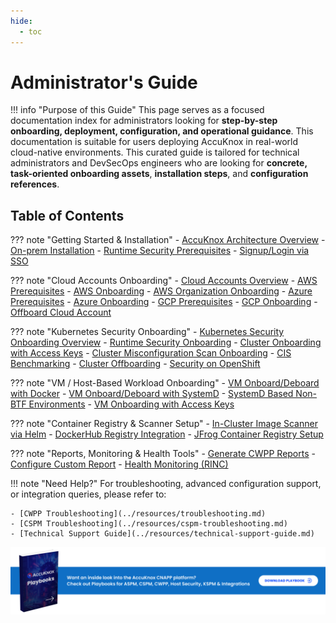 ```yaml
---
hide:
  - toc
---
```


# Administrator's Guide

!!! info "Purpose of this Guide"
    This page serves as a focused documentation index for administrators looking for **step-by-step onboarding, deployment, configuration, and operational guidance**. This documentation is suitable for users deploying AccuKnox in real-world cloud-native environments. This curated guide is tailored for technical administrators and DevSecOps engineers who are looking for **concrete, task-oriented onboarding assets**, **installation steps**, and **configuration references**.


## Table of Contents

??? note "Getting Started & Installation"
    - [AccuKnox Architecture Overview](../getting-started/accuknox-arch.md)
    - [On-prem Installation](../getting-started/on-prem-installation-guide.md)
    - [Runtime Security Prerequisites](../getting-started/cwpp-prereq.md)
    - [Signup/Login via SSO](../how-to/sso.md)

??? note "Cloud Accounts Onboarding"
    - [Cloud Accounts Overview](../how-to/high-level-onboarding.md)
    - [AWS Prerequisites](../how-to/cspm-prereq-aws.md)
    - [AWS Onboarding](../how-to/aws-onboarding.md)
    - [AWS Organization Onboarding](../how-to/aws-org-onboard.md)
    - [Azure Prerequisites](../how-to/cspm-prereq-azure.md)
    - [Azure Onboarding](../how-to/azure-onboarding.md)
    - [GCP Prerequisites](../how-to/cspm-prereq-gcp.md)
    - [GCP Onboarding](../how-to/gcp-onboarding.md)
    - [Offboard Cloud Account](../how-to/cloud-offboarding.md)

??? note "Kubernetes Security Onboarding"
    - [Kubernetes Security Onboarding Overview](../how-to/k8s-security-onboarding.md)
    - [Runtime Security Onboarding](../how-to/cluster-onboarding.md)
    - [Cluster Onboarding with Access Keys](../how-to/cluster-onboarding-access-keys.md)
    - [Cluster Misconfiguration Scan Onboarding](../how-to/cluster-misconfig-scan-onboarding.md)
    - [CIS Benchmarking](../how-to/cis-benchmarking.md)
    - [Cluster Offboarding](../how-to/cluster-offboarding.md)
    - [Security on OpenShift](../getting-started/security-on-openshift.md)

??? note "VM / Host-Based Workload Onboarding"
    - [VM Onboard/Deboard with Docker](../how-to/vm-onboard-deboard-docker.md)
    - [VM Onboard/Deboard with SystemD](../how-to/vm-onboard-deboard-systemd.md)
    - [SystemD Based Non-BTF Environments](../how-to/systemd-nonbtf.md)
    - [VM Onboarding with Access Keys](../how-to/vm-onboard-access-keys.md)

??? note "Container Registry & Scanner Setup"
    - [In-Cluster Image Scanner via Helm](../how-to/in-cluster-image-scan-helm.md)
    - [DockerHub Registry Integration](../how-to/dockerhub.md)
    - [JFrog Container Registry Setup](../how-to/jfrog-container.md)

??? note "Reports, Monitoring & Health Tools"
    - [Generate CWPP Reports](../how-to/cwpp-reports-generation.md)
    - [Configure Custom Report](../how-to/custom-reports.md)
    - [Health Monitoring (RINC)](../how-to/RINC.md)

!!! note "Need Help?"
    For troubleshooting, advanced configuration support, or integration queries, please refer to:

    - [CWPP Troubleshooting](../resources/troubleshooting.md)
    - [CSPM Troubleshooting](../resources/cspm-troubleshooting.md)
    - [Technical Support Guide](../resources/technical-support-guide.md)

[![AccuKnox Playbook](./icons/playbook.png)](/how-to/playbook-overview/)

